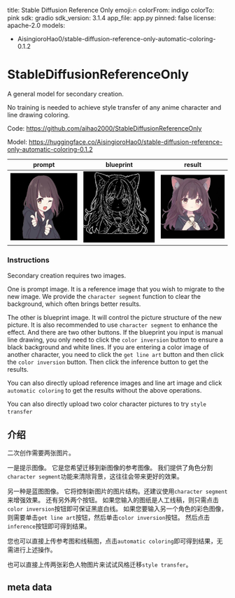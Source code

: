 title: Stable Diffusion Reference Only
emoji:🔥
colorFrom: indigo
colorTo: pink
sdk: gradio
sdk_version: 3.1.4
app_file: app.py
pinned: false
license: apache-2.0
models:
- AisingioroHao0/stable-diffusion-reference-only-automatic-coloring-0.1.2

# StableDiffusionReferenceOnly

A general model for secondary creation.

No training is needed to achieve style transfer of any anime character and line drawing coloring.

Code: https://github.com/aihao2000/StableDiffusionReferenceOnly

Model: https://huggingface.co/AisingioroHao0/stable-diffusion-reference-only-automatic-coloring-0.1.2

|               prompt                |               blueprint                |               result                |
| :---------------------------------: | :------------------------------------: | :---------------------------------: |
| ![](./README.assets/3x9_prompt.png) | ![](./README.assets/3x9_blueprint.png) | ![](./README.assets/3x9_result.png) |



### Instructions

Secondary creation requires two images.

One is prompt image. It is a reference image that you wish to migrate to the new image. We provide the ```character segment``` function to clear the background, which often brings better results.

The other is blueprint image. It will control the picture structure of the new picture. It is also recommended to use ```character segment``` to enhance the effect. And there are two other buttons. If the blueprint you input is manual line drawing, you only need to click the ```color inversion``` button to ensure a black background and white lines. If you are entering a color image of another character, you need to click the ```get line art``` button and then click the ```color inversion``` button. Then click the inference button to get the results. 



You can also directly upload reference images and line art image and click ```automatic coloring``` to get the results without the above operations.

You can also directly upload two color character pictures to try ```style transfer```

## 介绍

二次创作需要两张图片。

一是提示图像。 它是您希望迁移到新图像的参考图像。 我们提供了角色分割```character segment```功能来清除背景，这往往会带来更好的效果。

另一种是蓝图图像。 它将控制新图片的图片结构。还建议使用```character segment```来增强效果。 还有另外两个按钮。 如果您输入的图纸是人工线稿，则只需点击```color inversion```按钮即可保证黑底白线。 如果您要输入另一个角色的彩色图像，则需要单击```get line art```按钮，然后单击```color inversion```按钮。 然后点击```inference```按钮即可得到结果。



您也可以直接上传参考图和线稿图，点击```automatic coloring```即可得到结果，无需进行上述操作。

也可以直接上传两张彩色人物图片来试试风格迁移```style transfer```。

## meta data



